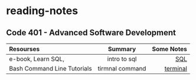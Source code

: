 # reading-notes

## Code 401 - Advanced Software Development

| Resourses                   |     Summary     |                      Some Notes |
| :-------------------------- | :-------------: | ------------------------------: |
| e-book, Learn SQL,          |  intro to sql   |           [SQL](./prep1/SQL.md) |
| Bash Command Line Tutorials | tirmnal command | [terminal](./prep1/tirmenal.md) |
